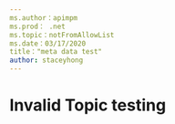 ```yaml
---
ms.author：apimpm
ms.prod： .net
ms.topic：notFromAllowList
ms.date：03/17/2020
title："meta data test"
author: staceyhong
---
```


# Invalid Topic testing 
